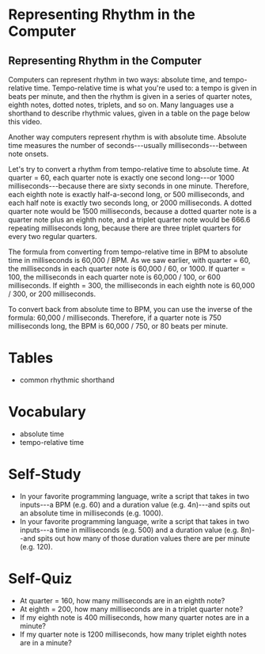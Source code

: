 Representing Rhythm in the Computer
===================================

Representing Rhythm in the Computer
-----------------------------------

Computers can represent rhythm in two ways: absolute time, and tempo-relative
time.  Tempo-relative time is what you're used to: a tempo is given in beats
per minute, and then the rhythm is given in a series of quarter notes, eighth
notes, dotted notes, triplets, and so on.  Many languages use a shorthand to
describe rhythmic values, given in a table on the page below this video.

Another way computers represent rhythm is with absolute time.  Absolute time
measures the number of seconds---usually milliseconds---between note onsets.

Let's try to convert a rhythm from tempo-relative time to absolute time.  At
quarter = 60, each quarter note is exactly one second long---or 1000
milliseconds---because there are sixty seconds in one minute.  Therefore, each
eighth note is exactly half-a-second long, or 500 milliseconds, and each half
note is exactly two seconds long, or 2000 milliseconds.  A dotted quarter note
would be 1500 milliseconds, because a dotted quarter note is a quarter note
plus an eighth note, and a triplet quarter note would be 666.6 repeating
milliseconds long, because there are three triplet quarters for every two
regular quarters.

The formula from converting from tempo-relative time in BPM to absolute time in
milliseconds is 60,000 / BPM.  As we saw earlier, with quarter = 60, the
milliseconds in each quarter note is 60,000 / 60, or 1000.  If quarter = 100,
the milliseconds in each quarter note is 60,000 / 100, or 600 milliseconds.  If
eighth = 300, the milliseconds in each eighth note is 60,000 / 300, or 200
milliseconds.

To convert back from absolute time to BPM, you can use the inverse of the
formula: 60,000 / milliseconds.  Therefore, if a quarter note is 750
milliseconds long, the BPM is 60,000 / 750, or 80 beats per minute.


Tables
======

- common rhythmic shorthand


Vocabulary
==========

- absolute time
- tempo-relative time


Self-Study
==========

- In your favorite programming language, write a script that takes in two
  inputs---a BPM (e.g. 60) and a duration value (e.g. 4n)---and spits out an
  absolute time in milliseconds (e.g. 1000).
- In your favorite programming language, write a script that takes in two
  inputs---a time in milliseconds (e.g. 500) and a duration value (e.g.
  8n)--and spits out how many of those duration values there are per minute
  (e.g. 120).


Self-Quiz
=========

- At quarter = 160, how many milliseconds are in an eighth note?
- At eighth = 200, how many milliseconds are in a triplet quarter note?
- If my eighth note is 400 milliseconds, how many quarter notes are in a minute?
- If my quarter note is 1200 milliseconds, how many triplet eighth notes are in a minute?
